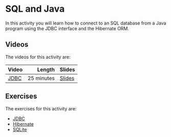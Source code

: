 # SQL and Java

In this activity you will learn how to connect to an SQL database from a Java program using the JDBC interface and the Hibernate ORM.

## Videos

The videos for this activity are:

| Video | Length | Slides |
|-------|-------:|--------|
| [JDBC](https://web.microsoftstream.com/video/9c046863-65f4-44a2-91bb-0bf1023c78b4) | 25 minutes | [Slides](https://uob-my.sharepoint.com/:b:/g/personal/me17847_bristol_ac_uk/EZqSbPzVyMBOjLk7wVVV4ecBdFIGcv74B7VzLqKrpT0InQ?e=aRgoAl) |

## Exercises

The exercises for this activity are:

  - [JDBC](./jdbc.md)
  - [Hibernate](./hibernate.md)
  - [SQLite](./sqlite.md)
